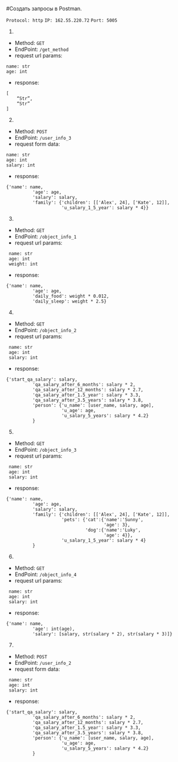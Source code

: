 #Создать запросы в Postman.

`Protocol: http`
`IP: 162.55.220.72`
`Port: 5005`

1)
+ Method: `GET`
+ EndPoint: `/get_method`
+ request url params: 
 ```
 name: str
 age: int
```
+ response: 
```
[
    “Str”,
    “Str”
]
```
2)
+ Method: `POST`
+ EndPoint: `/user_info_3`
+ request form data: 
 ```
 name: str
 age: int
 salary: int
 ```
+ response: 
```
{'name': name,
          'age': age,
          'salary': salary,
          'family': {'children': [['Alex', 24], ['Kate', 12]],
                     'u_salary_1_5_year': salary * 4}}
````
3)
+ Method: `GET`
+ EndPoint: `/object_info_1`
+ request url params: 
``` 
 name: str
 age: int
 weight: int
```
+ response: 
```
{'name': name,
          'age': age,
          'daily_food': weight * 0.012,
          'daily_sleep': weight * 2.5}
```
4)
+ Method: `GET`
+ EndPoint: `/object_info_2`
+ request url params: 
```
 name: str
 age: int
 salary: int
```
+ response: 
```
{'start_qa_salary': salary,
          'qa_salary_after_6_months': salary * 2,
          'qa_salary_after_12_months': salary * 2.7,
          'qa_salary_after_1.5_year': salary * 3.3,
          'qa_salary_after_3.5_years': salary * 3.8,
          'person': {'u_name': [user_name, salary, age],
                     'u_age': age,
                     'u_salary_5_years': salary * 4.2}
          }
```
5)
+ Method: `GET`
+ EndPoint: `/object_info_3`
+ request url params: 
```
 name: str
 age: int
 salary: int
```
+ response:
``` 
{'name': name,
          'age': age,
          'salary': salary,
          'family': {'children': [['Alex', 24], ['Kate', 12]],
                     'pets': {'cat':{'name':'Sunny',
                                     'age': 3},
                              'dog':{'name':'Luky',
                                     'age': 4}},
                     'u_salary_1_5_year': salary * 4}
          }
```
6)
+ Method: `GET`
+ EndPoint: `/object_info_4`
+ request url params: 
```
 name: str
 age: int
 salary: int
```
+ response:
``` 
{'name': name,
          'age': int(age),
          'salary': [salary, str(salary * 2), str(salary * 3)]}

```
7)
+ Method: `POST`
+ EndPoint: `/user_info_2`
+ request form data: 
```
 name: str
 age: int
 salary: int
```
+ response: 
```
{'start_qa_salary': salary,
          'qa_salary_after_6_months': salary * 2,
          'qa_salary_after_12_months': salary * 2.7,
          'qa_salary_after_1.5_year': salary * 3.3,
          'qa_salary_after_3.5_years': salary * 3.8,
          'person': {'u_name': [user_name, salary, age],
                     'u_age': age,
                     'u_salary_5_years': salary * 4.2}
          }
```
